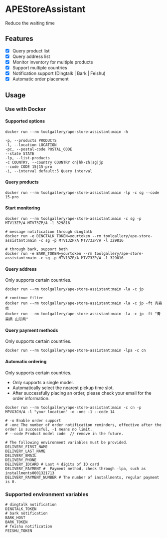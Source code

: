 # APEStoreAssistant

Reduce the waiting time

## Features

- [x] Query product list
- [x] Query address list
- [x] Monitor inventory for multiple products
- [x] Support multiple countries
- [x] Notification support (Dingtalk | Bark | Feishu)
- [x] Automatic order placement

## Usage

### Use with Docker

#### Supported options

```shell
docker run --rm toolgallery/ape-store-assistant:main -h
```

```
-p, --products PRODUCTS 
-l, --location LOCATION
-pc, --postal-code POSTAL_CODE
--state STATE
-lp, --list-products
-c COUNTRY, --country COUNTRY cn|hk-zh|sg|jp
--code CODE 15|15-pro
-i, --interval default:5 Query interval
```

#### Query products

```shell
docker run --rm toolgallery/ape-store-assistant:main -lp -c sg --code 15-pro
```

#### Start monitoring

```shell
docker run --rm toolgallery/ape-store-assistant:main -c sg -p MTV13ZP/A MTV73ZP/A -l 329816

# message notification through dingtalk
docker run -e DINGTALK_TOKEN=yourtoken --rm toolgallery/ape-store-assistant:main -c sg -p MTV13ZP/A MTV73ZP/A -l 329816

# through bark, support both
docker run -e BARK_TOKEN=yourtoken --rm toolgallery/ape-store-assistant:main -c sg -p MTV13ZP/A MTV73ZP/A -l 329816
```

#### Query address
Only supports certain countries.

```shell
docker run --rm toolgallery/ape-store-assistant:main -la -c jp

# continue filter
docker run --rm toolgallery/ape-store-assistant:main -la -c jp -ft 青森県
docker run --rm toolgallery/ape-store-assistant:main -la -c jp -ft "青森県 山形県"
```

#### Query payment methods
Only supports certain countries.

```shell
docker run --rm toolgallery/ape-store-assistant:main -lpa -c cn
```

#### Automatic ordering
Only supports certain countries.

- Only supports a single model.
- Automatically select the nearest pickup time slot.
- After successfully placing an order, please check your email for the order information.

```shell
docker run --rm toolgallery/ape-store-assistant:main -c cn -p MPVG3CH/A -l "your location" -o -onc -1 --code 14

# -o Enable order support
# -onc The number of order notification reminders, effective after the order is successful, -1 means no limit.
# --code Product model code  // remove in the future.

# The following environment variables must be provided.
DELIVERY_FIRST_NAME 
DELIVERY_LAST_NAME
DELIVERY_EMAIL
DELIVERY_PHONE
DELIVERY_IDCARD # Last 4 digits of ID card
DELIVERY_PAYMENT #  Payment method, check through -lpa, such as installments0001321713
DELIVERY_PAYMENT_NUMBER # The number of installments, regular payment is 0.
```


### Supported environment variables

```shell
# dingtalk notification
DINGTALK_TOKEN
# bark notification
BARK_HOST
BARK_TOKEN
# feishu notification
FEISHU_TOKEN
```



